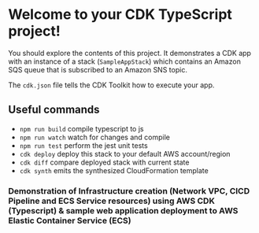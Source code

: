 # Welcome to your CDK TypeScript project!

You should explore the contents of this project. It demonstrates a CDK app with an instance of a stack (`SampleAppStack`)
which contains an Amazon SQS queue that is subscribed to an Amazon SNS topic.

The `cdk.json` file tells the CDK Toolkit how to execute your app.

## Useful commands

 * `npm run build`   compile typescript to js
 * `npm run watch`   watch for changes and compile
 * `npm run test`    perform the jest unit tests
 * `cdk deploy`      deploy this stack to your default AWS account/region
 * `cdk diff`        compare deployed stack with current state
 * `cdk synth`       emits the synthesized CloudFormation template



### Demonstration of Infrastructure creation (Network VPC, CICD Pipeline and ECS Service resources) using AWS CDK (Typescript) & sample web application deployment to AWS Elastic Container Service (ECS) 